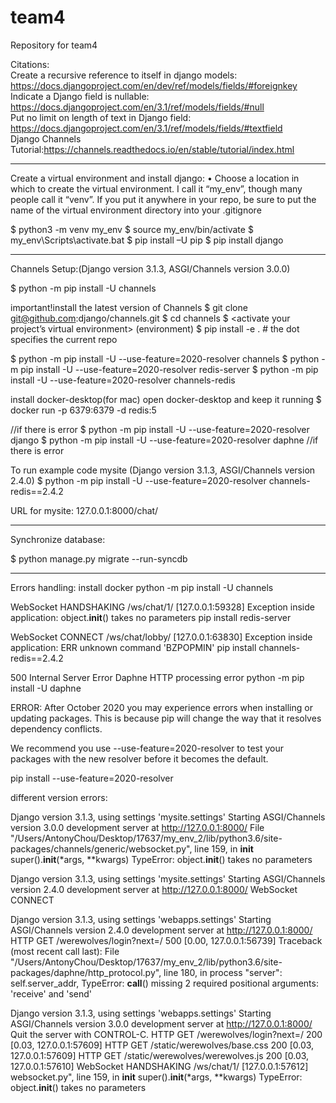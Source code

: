 # team4
Repository for team4

Citations:  
Create a recursive reference to itself in django models: https://docs.djangoproject.com/en/dev/ref/models/fields/#foreignkey  
Indicate a Django field is nullable: https://docs.djangoproject.com/en/3.1/ref/models/fields/#null  
Put no limit on length of text in Django field: https://docs.djangoproject.com/en/3.1/ref/models/fields/#textfield  
Django Channels Tutorial:https://channels.readthedocs.io/en/stable/tutorial/index.html
****************************************************************
Create a virtual environment and install django:
• Choose a location in which to create the virtual environment. I call it “my_env”, though many
people call it “venv”. If you put it anywhere in your repo, be sure to put the name of the
virtual environment directory into your .gitignore

$ python3 -m venv my_env
$ source my_env/bin/activate
$ my_env\Scripts\activate.bat
$ pip install –U pip
$ pip install django
****************************************************************
Channels Setup:(Django version 3.1.3, ASGI/Channels version 3.0.0)

$ python -m pip install -U channels 

important!install the latest version of Channels
$ git clone git@github.com:django/channels.git
$ cd channels
$ <activate your project’s virtual environment>
(environment) $ pip install -e .  # the dot specifies the current repo

$ python -m pip install -U --use-feature=2020-resolver channels
$ python -m pip install -U --use-feature=2020-resolver redis-server
$ python -m pip install -U --use-feature=2020-resolver channels-redis

install docker-desktop(for mac)
open docker-desktop and keep it running
$ docker run -p 6379:6379 -d redis:5

//if there is error
$ python -m pip install -U --use-feature=2020-resolver django
$ python -m pip install -U --use-feature=2020-resolver daphne
//if there is error

To run example code mysite (Django version 3.1.3, ASGI/Channels version 2.4.0)
$ python -m pip install -U --use-feature=2020-resolver channels-redis==2.4.2

URL for mysite: 127.0.0.1:8000/chat/

****************************************************************
Synchronize database:

$ python manage.py migrate --run-syncdb
****************************************************************

Errors handling:
install docker
python -m pip install -U channels

WebSocket HANDSHAKING /ws/chat/1/ [127.0.0.1:59328]
Exception inside application: object.__init__() takes no parameters
pip install redis-server

WebSocket CONNECT /ws/chat/lobby/ [127.0.0.1:63830]
Exception inside application: ERR unknown command 'BZPOPMIN'
pip install channels-redis==2.4.2

500 Internal Server Error
Daphne HTTP processing error
python -m pip install -U daphne


ERROR: After October 2020 you may experience errors when installing or updating packages. This is because pip will change the way that it resolves dependency conflicts.

We recommend you use --use-feature=2020-resolver to test your packages with the new resolver before it becomes the default.

pip install --use-feature=2020-resolver 

different version errors:

Django version 3.1.3, using settings 'mysite.settings'
Starting ASGI/Channels version 3.0.0 development server at http://127.0.0.1:8000/ 
File "/Users/AntonyChou/Desktop/17637/my_env_2/lib/python3.6/site-packages/channels/generic/websocket.py", line 159, in __init__
    super().__init__(*args, **kwargs)
TypeError: object.__init__() takes no parameters

Django version 3.1.3, using settings 'mysite.settings'
Starting ASGI/Channels version 2.4.0 development server at http://127.0.0.1:8000/
WebSocket CONNECT

Django version 3.1.3, using settings 'webapps.settings'
Starting ASGI/Channels version 2.4.0 development server at http://127.0.0.1:8000/
HTTP GET /werewolves/login?next=/ 500 [0.00, 127.0.0.1:56739]
Traceback (most recent call last):
  File "/Users/AntonyChou/Desktop/17637/my_env_2/lib/python3.6/site-packages/daphne/http_protocol.py", line 180, in process
    "server": self.server_addr,
TypeError: __call__() missing 2 required positional arguments: 'receive' and 'send'

Django version 3.1.3, using settings 'webapps.settings'
Starting ASGI/Channels version 3.0.0 development server at http://127.0.0.1:8000/
Quit the server with CONTROL-C.
HTTP GET /werewolves/login?next=/ 200 [0.03, 127.0.0.1:57609]
HTTP GET /static/werewolves/base.css 200 [0.03, 127.0.0.1:57609]
HTTP GET /static/werewolves/werewolves.js 200 [0.03, 127.0.0.1:57610]
WebSocket HANDSHAKING /ws/chat/1/ [127.0.0.1:57612]
websocket.py", line 159, in __init__
    super().__init__(*args, **kwargs)
TypeError: object.__init__() takes no parameters
